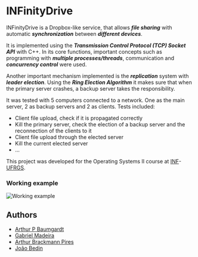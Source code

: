 # INFinityDrive

INFinityDrive is a Dropbox-like service, that allows ***file sharing*** with automatic ***synchronization*** between ***different devices***.

It is implemented using the ***Transmission Control Protocol (TCP) Socket API*** with C++. In its core functions, important concepts such as programming with ***multiple processes/threads***, communication and ***concurrency control*** were used.


Another important mechanism implemented is the ***replication*** system with ***leader election***. Using the ***Ring Election Algorithm*** it makes sure that when the primary server crashes, a backup server takes the responsibility. 


It was tested with 5 computers connected to a network. One as the main server, 2 as backup servers and 2 as clients. Tests included:
- Client file upload, check if it is propagated correctly
- Kill the primary server, check the election of a backup server and the reconnection of the clients to it
- Client file upload through the elected server
- Kill the current elected server
- ...


This project was developed for the Operating Systems II course at [INF](https://inf.ufrgs.br)-[UFRGS](https://ufrgs.br).

### Working example

![Working example](infinitydrive_example.gif)


## Authors
- [Arthur P Baumgardt](https://github.com/4rthb)
- [Gabriel Madeira](http://gabrielmadeira.com)
- [Arthur Brackmann Pires](https://github.com/ArthurBPires)
- [João Bedin](https://github.com/jmbedin)